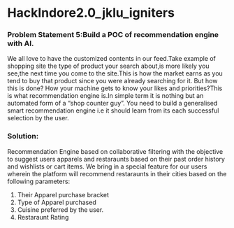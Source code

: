 # HackIndore2.0_jklu_igniters
### Problem Statement 5:Build a POC of recommendation engine with AI.
We all love to have the customized contents in our feed.Take example of shopping site the type of product your search about,is more likely you see,the next time you come to the site.This is how the market earns as you tend to buy that product since you were already searching for it.
But how this is done? How your machine  gets to know your likes and priorities?This is what recommendation engine is.In simple term it is nothing but an automated form of a “shop counter guy”. You need to build a generalised smart recommendation engine i.e it should learn from its each successful selection by the user.

### Solution:
Recommendation Engine based on collaborative filtering with the objective to suggest users apparels and restaraunts based on their past order history and wishlists or cart items. We bring in a special feature for our users wherein the platform will recommend restaraunts in their cities based on the following parameters:
1. Their Apparel purchase bracket  
2. Type of Apparel purchased  
3. Cuisine preferred by the user.
4. Restaraunt Rating

